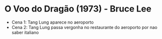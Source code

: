 # O Voo do Dragão (1973) - Bruce Lee
- Cena 1: Tang Lung aparece no aeroporto
- Cena 2: Tang Lung passa vergonha no restaurante do aeroporto por nao saber italiano
